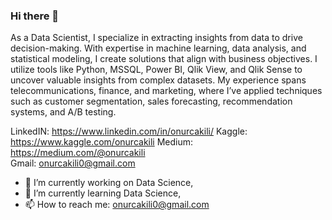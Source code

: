 ### Hi there 👋

 As a Data Scientist, I specialize in extracting insights from data to drive decision-making. With
 expertise in machine learning, data analysis, and statistical modeling, I create solutions that
 align with business objectives. I utilize tools like Python, MSSQL, Power BI, Qlik View, and Qlik
 Sense to uncover valuable insights from complex datasets. My experience spans
 telecommunications, finance, and marketing, where I’ve applied techniques such as customer
 segmentation, sales forecasting, recommendation systems, and A/B testing.


LinkedIN: https://www.linkedin.com/in/onurcakili/
Kaggle: https://www.kaggle.com/onurcakili
Medium: https://medium.com/@onurcakili  
Gmail: onurcakili0@gmail.com  

- 🔭 I’m currently working on Data Science,
- 🌱 I’m currently learning Data Science,
- 📫 How to reach me: onurcakili0@gmail.com  
